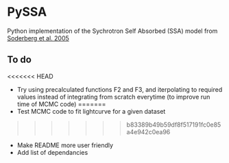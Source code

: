 # PySSA  
Python implementation of the Sychrotron Self Absorbed (SSA) model from
[Soderberg et al. 2005](https://ui.adsabs.harvard.edu/abs/2005ApJ...621..908S/abstract) 

## To do
<<<<<<< HEAD
- Try using precalculated functions F2 and F3, and iterpolating to required values instead of integrating from scratch everytime (to improve run time of MCMC code)
=======
- Test MCMC code to fit lightcurve for a given dataset
>>>>>>> b83389b49b59df8f517191fc0e85a4e942c0ea96
- Make README more user friendly
- Add list of dependancies 



